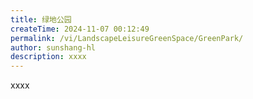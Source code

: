 ```yaml
---
title: 绿地公园
createTime: 2024-11-07 00:12:49
permalink: /vi/LandscapeLeisureGreenSpace/GreenPark/
author: sunshang-hl
description: xxxx
---
```


xxxx